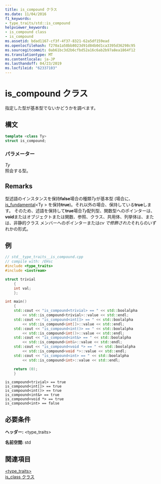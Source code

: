 ```yaml
---
title: is_compound クラス
ms.date: 11/04/2016
f1_keywords:
- type_traits/std::is_compound
helpviewer_keywords:
- is_compound class
- is_compound
ms.assetid: bdad1167-cf3f-4f37-8321-62a5df159ead
ms.openlocfilehash: f270a1a58bb8023d91d84b0d1ca3395d36298c95
ms.sourcegitcommit: 0ab61bc3d2b6cfbd52a16c6ab2b97a8ea1864f12
ms.translationtype: MT
ms.contentlocale: ja-JP
ms.lasthandoff: 04/23/2019
ms.locfileid: "62337103"
---
```

# <a name="iscompound-class"></a>is_compound クラス

指定した型が基本型でないかどうかを調べます。

## <a name="syntax"></a>構文

```cpp
template <class Ty>
struct is_compound;
```

### <a name="parameters"></a>パラメーター

*Ty*<br/>
照会する型。

## <a name="remarks"></a>Remarks

型述語のインスタンスを保持**false**場合の種類*Ty*が基本型 (場合に、 [is_fundamental](../standard-library/is-fundamental-class.md)\<Ty > を保持**true**)。それ以外の場合、保持している**true**します。 そのため、述語を保持して**true**場合*Ty*配列型、関数型へのポインターは、 **void**またはオブジェクトまたは関数、参照、クラス、共用体、列挙体は、または、非静的クラス メンバーへのポインターまたは*cv で修飾された*それらのいずれかの形式。

## <a name="example"></a>例

```cpp
// std__type_traits__is_compound.cpp
// compile with: /EHsc
#include <type_traits>
#include <iostream>

struct trivial
    {
    int val;
    };

int main()
    {
    std::cout << "is_compound<trivial> == " << std::boolalpha
        << std::is_compound<trivial>::value << std::endl;
    std::cout << "is_compound<int[]> == " << std::boolalpha
        << std::is_compound<int[]>::value << std::endl;
    std::cout << "is_compound<int()> == " << std::boolalpha
        << std::is_compound<int()>::value << std::endl;
    std::cout << "is_compound<int&> == " << std::boolalpha
        << std::is_compound<int&>::value << std::endl;
    std::cout << "is_compound<void *> == " << std::boolalpha
        << std::is_compound<void *>::value << std::endl;
    std::cout << "is_compound<int> == " << std::boolalpha
        << std::is_compound<int>::value << std::endl;

    return (0);
    }
```

```Output
is_compound<trivial> == true
is_compound<int[]> == true
is_compound<int()> == true
is_compound<int&> == true
is_compound<void *> == true
is_compound<int> == false
```

## <a name="requirements"></a>必要条件

**ヘッダー:** \<type_traits>

**名前空間:** std

## <a name="see-also"></a>関連項目

[<type_traits>](../standard-library/type-traits.md)<br/>
[is_class クラス](../standard-library/is-class-class.md)<br/>
